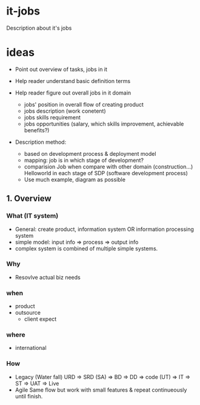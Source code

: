 # it-jobs
Description about it's jobs
# ideas
- Point out overview of tasks, jobs in it
- Help reader understand basic definition terms
- Help reader figure out overall jobs in it domain
  + jobs' position in overall flow of creating product
  + jobs description (work conetent)
  + jobs skills requirement
  + jobs opportunities (salary, which skills improvement, achievable benefits?)

- Description method: 
  + based on development process & deployment model
  + mapping: job is in which stage of development?
  + comparision 
      Job when compare with other domain (construction...)
      Helloworld in each stage of SDP (software development process)
  + Use much example, diagram as possible

## 1. Overview
### What (IT system)
- General: create product, information system OR information processing system
- simple model: input info => process => output info
- complex system is combined of multiple simple systems.
### Why
- Resovlve actual biz needs

### when
- product
- outsource
  + client expect
### where
- international 
### How
- Legacy (Water fall)
  URD => SRD (SA) => BD => DD => code (UT) => IT => ST => UAT => Live
- Agile
  Same flow but work with small features & repeat continueously until finish.
  
